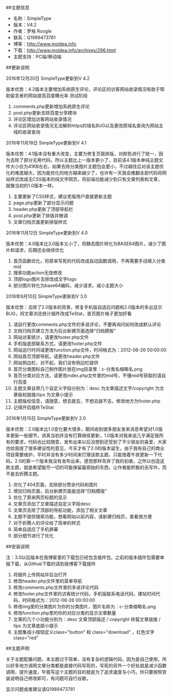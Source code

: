 ##主题信息

* 名称：SimpleType
* 版本：V4.2
* 作者：罗格 Roogle
* 联系：Q1989473781
* 博客：http://www.moidea.info
* 下载：http://www.moidea.info/archives/296.html
* 主题支持：PC端/移动端


##更新说明

2016年12月20日 SimpleType更新到V 4.2

版本优势：4.2版本主要增加系统原生评论，评论区的访客网站收录情况有助于帮助留言者的网站提高百度曝光率
测试阶段

1. comments.php更新增加系统原生评论
2. post.php更新去除百度分享模块
3. 评论区增加访客网站收录情况
4. 评论区网站收录情况无法解析https的域名BUG以及更改原域名查询为网站主域的收录查询


2016年11月18日 SimpleType更新到V 4.1

版本优势：4.1版本没有重大改变，主要为修复页面排版，对颜色进行了统一，因为去除了部分无用代码，所以主题比上一版本更小了，目前该4.1版本单纯主题文件大小仅为41KB左右，如果去除分类图片主题包会更小，不过越往后对该主题优化的难度越大，因为能优化的地方越来越少了，也许有一天我会推翻全部代码将网站样式改成无CSS版本的纯文字网页，将前端功能减少到只有文章列表和文章，就像当初的1.0版本一样。

1. 主要更新了CSS样式，建议老版用户直接更新主题
2. page.php更新了部分显示问题
3. header.php更新了顶部导航栏
4. post.php更新了排版并微调
5. 文章归档页面更新排版样式

2016年11月12日 SimpleType更新到V 4.0

版本优势：4.0版本比3.0版本又小了，将静态图片转化为BASE64图片，减少了图片和请求，后期还会继续优化

1. 首页函数优化，将原来写死的代码改成自动函数调用，不再需要手动填入分类mid
2. 搜索功能action无效修改
3. 顶部logo图片去除改成文字logo
4. 部分图片转化为base64编码，减少请求，减小主题大小

2016年9月10日 SimpleType更新到V 3.0

版本优势：去除了2.0版本的背景，修复手机版自适应问题和2.0版本的多出显示BUG，将文章浏览统计插件改成TeStat，首页图片格子更加好看

1. 请自行更改comments.php文件的多说评论，不要再询问如何改成默认评论
2. 文档归档页建立方法为后台新建页面选择“归档模板”
3. 网站访客统计，请更改footer.php文件
4. 手机版底部联系方式，请更改footer.php文件
5. 网站运行时间请更改function.php文件，时间格式为：2012-06-26 00:00:00
6. 网站首页顶部导航，请更改header.php文件
7. 网站侧边栏，对不起，我们没有侧边栏提供
8. 首页分类图标自己制作图片放在img目录里：c-分类名缩略名.png
9. 首页分类对应方法，请更改index.php文件里的mid号，不懂mid号获取的请自行百度
10. 主题文章自带几个自定义字段分别为：desc 为文章描述文字/copyright 为文章版权链接/tips 为文章小提示
11. 主题版权信息，请随意，想去就去，不想去就不去，修改地方为footer.php
12. 记得开启插件TeStat

2016年1月15日 SimpleType更新到V 2.0

版本优势：2.0版本比1.0变化要大很多，期间收到很多朋友发来消息希望对1.0版本更新一些细节，讲真当初并没有打算继续更新，1.0版本对我来说几乎满足我所有的要求，代码也比较随意，发布出来以后没想到还受到了不少朋友的喜爱，大家也给我提了很多建设性的意见，今天才有了2.0的版本诞生，由于我有自己的商业项目需要维护，平时并没有多少时间来打理该款主题，只能借着午夜更新一下代码，2.0的第一个版本我没有发布出来，感觉那样背弃了我的初衷，之所以创造这款主题，就是希望能尽一切的可能保留最原始的东西，让作者能积极的去写作，而不是去折腾主题。

1. 优化了404页面，去除部分赘余代码和图片
2. 增加归档页面，后台新建页面是选择“归档模版”
3. 优化了原来网页标题的显示
4. 文章页添加了文章描述自定义字段desc
5. 文章页去除了顶部的导航功能，添加了相关文章
6. 主题不提供搜索功能，想看网站以前内容，请新建归档页，查看很方便
7. 对于折腾人的评论给了简单的样式
8. 简单自适应了手机屏幕
9. 部分细节进行了优化


##安装说明

注：3.0以后版本在我博客里的下载包已经包含插件包，之前的版本插件包需要单独下载，从Github下载的请到我博客下载插件

1. 将插件上传网站并后台打开
2. 修改header.php文件里的菜单导航
3. 修改comments.php文件里的多说评论代码
4. 修改footer.php文件里的访客统计代码，手机版联系电话代码，建站时间代码，时间格式为：2012-06-26 00:00:00
5. 修改img里的分类图片为你的分类图片，图片名称为：c-分类缩略名.png 
6. 修改function.php里的你的对应分类的显示文章数量
7. 文章的几个小功能分别为：desc 文章顶部描述 / copyright 转载文章链接 / tips 为文章底部小提示
8. 主题集成小按钮定义class="button" 和 class="download" ，红色文字 class="red" 

##主题声明

关于主题配置问题，本主题过于简单，没有复杂的逻辑代码，因为是自己使用，所以好多地方调用文章分类都是直接代码写死的，写死的另外一个好处就是减少函数调用，提升速度，毕竟写这个主题的目的就是为了追求速度与小巧，你只要按照安装说明自己修改即可，有问题可自行谷歌。

显示问题或者建议请Q1989473781
